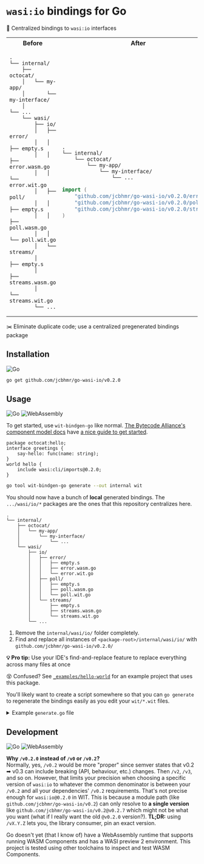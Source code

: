 # `wasi:io` bindings for Go

📂 Centralized bindings to `wasi:io` interfaces

<table align=center>
<tr>
<th>Before
<th>After
<tr>
<td>

```
.
└── internal/
    ├── octocat/
    │   └── my-app/
    │       └── my-interface/
    │           └── ...
    └── wasi/
        ├── io/
        │   ├── error/
        │   │   ├── empty.s
        │   │   ├── error.wasm.go
        │   │   └── error.wit.go
        │   ├── poll/
        │   │   ├── empty.s
        │   │   ├── poll.wasm.go
        │   │   └── poll.wit.go
        │   └── streams/
        │       ├── empty.s
        │       ├── streams.wasm.go
        │       └── streams.wit.go
        └── ...
```

<td>

```
.
└── internal/
    └── octocat/
        └── my-app/
            └── my-interface/
                └── ...
```

```go
import (
    "github.com/jcbhmr/go-wasi-io/v0.2.0/error"
    "github.com/jcbhmr/go-wasi-io/v0.2.0/poll"
    "github.com/jcbhmr/go-wasi-io/v0.2.0/streams"
)
```

</table>

✂️ Eliminate duplicate code; use a centralized pregenerated bindings package

## Installation

![Go](https://img.shields.io/badge/Go-00ADD8?style=for-the-badge&logo=Go&logoColor=FFFFFF)

```sh
go get github.com/jcbhmr/go-wasi-io/v0.2.0
```

## Usage

![Go](https://img.shields.io/badge/Go-00ADD8?style=for-the-badge&logo=Go&logoColor=FFFFFF)
![WebAssembly](https://img.shields.io/badge/WebAssembly-654FF0?style=for-the-badge&logo=WebAssembly&logoColor=FFFFFF)

To get started, use `wit-bindgen-go` like normal. [The Bytecode Alliance's component model docs](https://component-model.bytecodealliance.org/) have [a nice guide to get started](https://component-model.bytecodealliance.org/language-support/go.html).

```wit
package octocat:hello;
interface greetings {
    say-hello: func(name: string);
}
world hello {
    include wasi:cli/imports@0.2.0;
}
```

```sh
go tool wit-bindgen-go generate --out internal wit
```

You should now have a bunch of **local** generated bindings. The `.../wasi/io/*` packages are the ones that this repository centralizes here.

```
.
└── internal/
    ├── octocat/
    │   └── my-app/
    │       └── my-interface/
    │           └── ...
    └── wasi/
        ├── io/
        │   ├── error/
        │   │   ├── empty.s
        │   │   ├── error.wasm.go
        │   │   └── error.wit.go
        │   ├── poll/
        │   │   ├── empty.s
        │   │   ├── poll.wasm.go
        │   │   └── poll.wit.go
        │   └── streams/
        │       ├── empty.s
        │       ├── streams.wasm.go
        │       └── streams.wit.go
        └── ...
```

1. Remove the `internal/wasi/io/` folder completely.
2. Find and replace all instances of `<package-root>/internal/wasi/io/` with `github.com/jcbhmr/go-wasi-io/v0.2.0/`

**💡 Pro tip:** Use your IDE's find-and-replace feature to replace everything across many files at once

😵 Confused? See [`_examples/hello-world`](https://github.com/jcbhmr/go-wasi-io/tree/main/_examples/hello-world) for an example project that uses this package.

You'll likely want to create a script somewhere so that you can `go generate` to regenerate the bindings easily as you edit your `wit/*.wit` files.

<details><summary>Example <code>generate.go</code> file</summary>

```go
//go:build generate

//go:generate go run $GOFILE

package main

import (
	"bytes"
	"fmt"
	"io/fs"
	"log"
	"os"
	"os/exec"
	"path/filepath"
	"strings"
)

func main() {
	log.Printf("Removing %q", "internal")
	err := os.RemoveAll("internal")
	if err != nil {
		log.Fatalf("failed to remove directory %q: %v", "internal", err)
	}

	cmd := exec.Command("go", "tool", "wit-bindgen-go", "generate", "--out", "internal", "wit")
	cmd.Stdout = os.Stderr
	cmd.Stderr = os.Stderr
	log.Printf("Running %q", cmd)
	err = cmd.Run()
	if err != nil {
		log.Fatalf("failed to run command %q: %v", cmd, err)
	}

	log.Printf("Removing %q", "internal/wasi/io")
	err = os.RemoveAll("internal/wasi/io")
	if err != nil {
		log.Fatalf("failed to remove directory %q: %v", "internal/wasi/io", err)
	}

	err = filepath.WalkDir("internal", func(path2 string, d fs.DirEntry, err error) error {
		if err != nil {
			return err
		}
		if d.IsDir() {
			return nil
		}
		if !strings.HasSuffix(path2, ".go") {
			log.Printf("Skipping non-Go file %q", path2)
			return nil
		}
		code, err := os.ReadFile(path2)
		if err != nil {
			return fmt.Errorf("failed to read file %q: %w", path2, err)
		}
		code = bytes.ReplaceAll(code, []byte("<package-root>/internal/wasi/io/"), []byte("github.com/jcbhmr/go-wasi-io/v0.2.0/"))
		//                                    👆 Replace this with your Go module path
		log.Printf("Writing %q", path2)
		err = os.WriteFile(path2, code, 0644)
		if err != nil {
			return fmt.Errorf("failed to write file %q: %w", path2, err)
		}
		return nil
	})
	if err != nil {
		log.Fatal(err)
	}
}
```

**💡 VS Code tip:** Use `.vscode/settings.json` to mark all `//go:build generate` files as standalone Go scripts.

<div><code>.vscode/settings.json</code></div>

```json
{
    "gopls": {
        "build.standaloneTags": [
            "ignore",
            "generate"
        ]
    }
}
```

</details>

## Development

![Go](https://img.shields.io/badge/Go-00ADD8?style=for-the-badge&logo=Go&logoColor=FFFFFF)
![WebAssembly](https://img.shields.io/badge/WebAssembly-654FF0?style=for-the-badge&logo=WebAssembly&logoColor=FFFFFF)

**Why `/v0.2.0` instead of `/v0` or `/v0.2`?** \
Normally, yes, `/v0.2` would be more "proper" since semver states that v0.2 ➡ v0.3 can include breaking (API, behaviour, etc.) changes. Then `/v2`, `/v3`, and so on. However, that limits your precision when choosing a specific version of `wasi:io` to whatever the common denominator is between your `/v0.2` and all your dependencies' `/v0.2` requirements. That's not precise enough for `wasi:io@0.2.0` in WIT. This is because a module path (like `github.com/jcbhmr/go-wasi-io/v0.2`) can only resolve to **a single version** like `github.com/jcbhmr/go-wasi-io/v0.2@v0.2.7` which might not be what you want (what if I really want the old `@v0.2.0` version?). **TL;DR:** using `/vX.Y.Z` lets you, the library consumer, pin an exact version.

Go doesn't yet (that I know of) have a WebAssembly runtime that supports running WASM Components and has a WASI preview 2 environment. This project is tested using other toolchains to inspect and test WASM Components.
